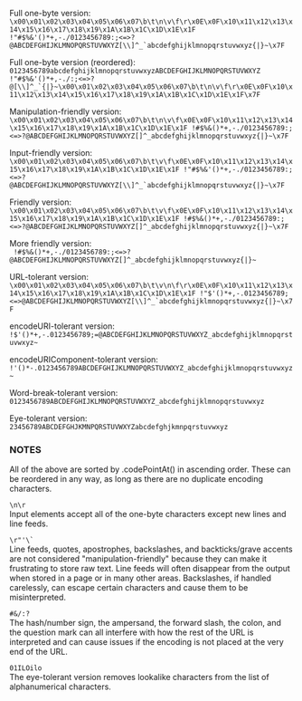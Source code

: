 Full one-byte version:  
```\x00\x01\x02\x03\x04\x05\x06\x07\b\t\n\v\f\r\x0E\x0F\x10\x11\x12\x13\x14\x15\x16\x17\x18\x19\x1A\x1B\x1C\x1D\x1E\x1F !"#$%&'()*+,-./0123456789:;<=>?@ABCDEFGHIJKLMNOPQRSTUVWXYZ[\\]^_`abcdefghijklmnopqrstuvwxyz{|}~\x7F```  
  
Full one-byte version (reordered):  
```0123456789abcdefghijklmnopqrstuvwxyzABCDEFGHIJKLMNOPQRSTUVWXYZ !"#$%&'()*+,-./:;<=>?@[\\]^_`{|}~\x00\x01\x02\x03\x04\x05\x06\x07\b\t\n\v\f\r\x0E\x0F\x10\x11\x12\x13\x14\x15\x16\x17\x18\x19\x1A\x1B\x1C\x1D\x1E\x1F\x7F```  
  
Manipulation-friendly version:  
```\x00\x01\x02\x03\x04\x05\x06\x07\b\t\n\v\f\x0E\x0F\x10\x11\x12\x13\x14\x15\x16\x17\x18\x19\x1A\x1B\x1C\x1D\x1E\x1F !#$%&()*+,-./0123456789:;<=>?@ABCDEFGHIJKLMNOPQRSTUVWXYZ[]^_abcdefghijklmnopqrstuvwxyz{|}~\x7F```  
  
Input-friendly version:  
```\x00\x01\x02\x03\x04\x05\x06\x07\b\t\v\f\x0E\x0F\x10\x11\x12\x13\x14\x15\x16\x17\x18\x19\x1A\x1B\x1C\x1D\x1E\x1F !"#$%&'()*+,-./0123456789:;<=>?@ABCDEFGHIJKLMNOPQRSTUVWXYZ[\\]^_`abcdefghijklmnopqrstuvwxyz{|}~\x7F```  
  
Friendly version:  
```\x00\x01\x02\x03\x04\x05\x06\x07\b\t\v\f\x0E\x0F\x10\x11\x12\x13\x14\x15\x16\x17\x18\x19\x1A\x1B\x1C\x1D\x1E\x1F !#$%&()*+,-./0123456789:;<=>?@ABCDEFGHIJKLMNOPQRSTUVWXYZ[]^_abcdefghijklmnopqrstuvwxyz{|}~\x7F```  
  
More friendly version:  
``` !#$%&()*+,-./0123456789:;<=>?@ABCDEFGHIJKLMNOPQRSTUVWXYZ[]^_abcdefghijklmnopqrstuvwxyz{|}~```  
  
URL-tolerant version:  
```\x00\x01\x02\x03\x04\x05\x06\x07\b\t\v\n\f\r\x0E\x0F\x10\x11\x12\x13\x14\x15\x16\x17\x18\x19\x1A\x1B\x1C\x1D\x1E\x1F !"$'()*+,-.0123456789;<=>@ABCDEFGHIJKLMNOPQRSTUVWXYZ[\\]^_`abcdefghijklmnopqrstuvwxyz{|}~\x7F```  
  
encodeURI-tolerant version:  
```!$'()*+,-.0123456789;=@ABCDEFGHIJKLMNOPQRSTUVWXYZ_abcdefghijklmnopqrstuvwxyz~```  
  
encodeURIComponent-tolerant version:  
```!'()*-.0123456789ABCDEFGHIJKLMNOPQRSTUVWXYZ_abcdefghijklmnopqrstuvwxyz~```  
  
Word-break-tolerant version:  
```0123456789ABCDEFGHIJKLMNOPQRSTUVWXYZ_abcdefghijklmnopqrstuvwxyz```  
  
Eye-tolerant version:  
```23456789ABCDEFGHJKMNPQRSTUVWXYZabcdefghjkmnpqrstuvwxyz```  
  
  
### NOTES
  
All of the above are sorted by .codePointAt() in ascending order. These can be reordered in any way, as long as there are no duplicate encoding characters.  
  
`\n\r`  
Input elements accept all of the one-byte characters except new lines and line feeds.  
  
```\r"'\` ```  
Line feeds, quotes, apostrophes, backslashes, and backticks/grave accents are not considered "manipulation-friendly" because they can make it frustrating to store raw text. Line feeds will often disappear from the output when stored in a page or in many other areas. Backslashes, if handled carelessly, can escape certain characters and cause them to be misinterpreted.  
  
`#&/:?`  
The hash/number sign, the ampersand, the forward slash, the colon, and the question mark can all interfere with how the rest of the URL is interpreted and can cause issues if the encoding is not placed at the very end of the URL.  
  
`01ILOilo`  
The eye-tolerant version removes lookalike characters from the list of alphanumerical characters.

